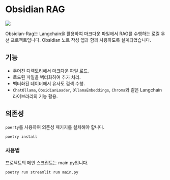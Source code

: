 # Obsidian RAG

![](https://i.imgur.com/eKQW8sb.png)

Obsidian-Rag는 Langchain을 활용하여 마크다운 파일에서 RAG를 수행하는 로컬 우선 프로젝트입니다. Obsidian 노트 작성 앱과 함께 사용하도록 설계되었습니다.

## 기능

- 주어진 디렉토리에서 마크다운 파일 로드.
- 로드된 파일을 벡터화하여 추가 처리.
- 벡터화된 데이터에서 유사도 검색 수행.
- `ChatOllama`, `ObsidianLoader`, `OllamaEmbeddings`, `Chroma`와 같은 Langchain 라이브러리의 기능 활용.

## 의존성

`poerty`를 사용하여 의존성 패키지를 설치해야 합니다.

```sh
poetry install
```

### 사용법

프로젝트의 메인 스크립트는 main.py입니다.

```sh
poetry run streamlit run main.py
```

